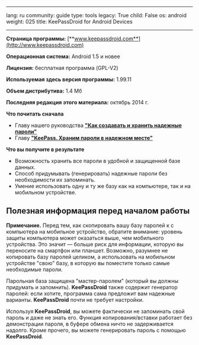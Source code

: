 

---

lang: ru
community: guide
type: tools
legacy: True
child: False
os: android
weight: 025
title: KeePassDroid for Android Devices

---

**Страница программы:** [**www.keepassdroid.com**](http://www.keepassdroid.com)

**Операционная система:** Android 1.5 и новее 

**Лицензия:** бесплатная программа (GPL-V2)

**Используемая здесь версия программы:** 1.99.11

**Объем дистрибутива:** 1.4 Мб

**Последняя редакция этого материала:** октябрь 2014 г.

**Что почитать сначала**

- Главу нашего руководства [**"Как создавать и хранить надежные пароли"**](https://securityinabox.org/ru/chapter-3)
- Главу [**"KeePass. Храним пароли в надежном месте"**](/ru/keepass_main)

**Что вы получите в результате** 

- Возможность хранить все пароли в удобной и защищенной базе данных.
- Способ придумывать (генерировать) надежные пароли без необходимости их запоминать.
- Умение использовать одну и ту же базу как на компьютере, так и на мобильном устройстве.

## Полезная информация перед началом работы ##

**Примечание.** Перед тем, как скопировать вашу базу паролей к с компьютера на мобильное устройство, обратите внимание: уровень защиты компьютера может оказаться выше, чем мобильного устройства. Это значит — больше риск для информации, которую вы переносите на смартфон или планшет. Возможно, разумнее не копировать базу паролей целиком, а использовать на мобильном устройстве "свою" базу, в которую вы поместите только самые необходимые пароли.

Парольная база защищена "мастер-паролем" (который вы должны придумать и запомнить). **KeePassDroid** также содержит генератор паролей: если хотите, программа сама предложит вам надежные варианты. **KeePassDroid** почти не требует настройки.

Используя **KeePassDroid**, вы можете фактически не запоминать свой пароль и даже не знать его. Функция копирования/вставки работает без демонстрации пароля, в буфере обмена ничто не задерживается надолго. Кроме прочего, вы можете генерировать пароль с помощью **KeePassDroid**.


